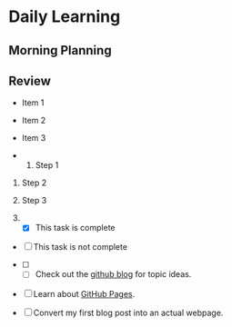 # Daily Learning

## Morning Planning

## Review

- Item 1
- Item 2
- Item 3

- 1. Step 1
1. Step 2
1. Step 3

2. - [x] This task is complete
- [ ] This task is not complete

- [ ] - [ ] Check out the [github blog](https://github.blog/) for topic ideas.
- [ ] Learn about [GitHub Pages](https://skills.github.com/#first-day-on-github).
- [ ] Convert my first blog post into an actual webpage.
